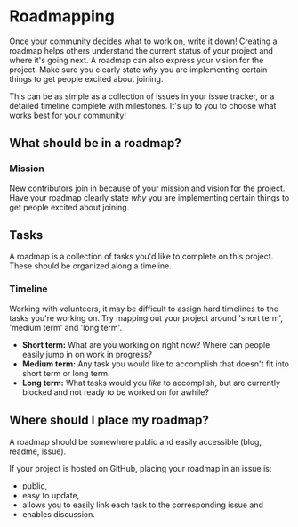 # Roadmapping

Once your community decides what to work on, write it down! Creating a roadmap helps others understand the current status of your project and where it's going next. A roadmap can also express your vision for the project. Make sure you clearly state *why* you are implementing certain things to get people excited about joining.

This can be as simple as a collection of issues in your issue tracker, or a detailed timeline complete with milestones. It's up to you to choose what works best for your community!

## What should be in a roadmap?

### Mission
New contributors join in because of your mission and vision for the project. Have your roadmap clearly state *why* you are implementing certain things to get people excited about joining.

## Tasks
A roadmap is a collection of tasks you'd like to complete on this project. These should be organized along a timeline.

### Timeline
Working with volunteers, it may be difficult to assign hard timelines to the tasks you're working on. Try mapping out your project around 'short term', 'medium term' and 'long term'.

* **Short term:** What are you working on right now? Where can people easily jump in on work in progress?
* **Medium term:** Any task you would like to accomplish that doesn't fit into short term or long term.
* **Long term:** What tasks would you *like* to accomplish, but are currently blocked and not ready to be worked on for awhile?

## Where should I place my roadmap?

A roadmap should be somewhere public and easily accessible (blog, readme, issue).

If your project is hosted on GitHub, placing your roadmap in an issue is:

* public,
* easy to update,
* allows you to easily link each task to the corresponding issue and
* enables discussion.
